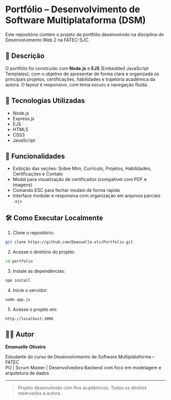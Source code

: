 # Portfólio  – Desenvolvimento de Software Multiplataforma (DSM)

Este repositório contém o projeto de portfólio desenvolvido na disciplina de Desenvolvimento Web 2 na FATEC-SJC.

## 📄 Descrição

O portfólio foi construído com **Node.js** e **EJS** (Embedded JavaScript Templates), com o objetivo de apresentar de forma clara e organizada os principais projetos, certificações, habilidades e trajetória acadêmica da autora. O layout é responsivo, com tema escuro e navegação fluida.

## 🚀 Tecnologias Utilizadas

- Node.js  
- Express.js  
- EJS  
- HTML5  
- CSS3  
- JavaScript

## 🧭 Funcionalidades

- Exibição das seções: Sobre Mim, Currículo, Projetos, Habilidades, Certificações e Contato  
- Modal para visualização de certificados (compatível com PDF e imagens)  
- Comando ESC para fechar modais de forma rápida  
- Interface modular e responsiva com organização em arquivos parciais `.ejs`

## 🛠️ Como Executar Localmente

1. Clone o repositório:

```bash
git clone https://github.com/Emanuelle-olv/Portfolio.git
```

2. Acesse o diretório do projeto:

```bash
cd portfolio
```

3. Instale as dependências:

```bash
npm install
```

4. Inicie o servidor:

```bash
node app.js
```

5. Acesse o projeto em:

```
http://localhost:3000
```

## 👩‍💻 Autor

**Emanuelle Oliveira**  

Estudante do curso de Desenvolvimento de Software Multiplataforma – FATEC  
PO | Scrum Master | Desenvolvedora Backend com foco em modelagem e arquitetura de dados

---

> Projeto desenvolvido com fins acadêmicos. Todos os direitos reservados à autora.
